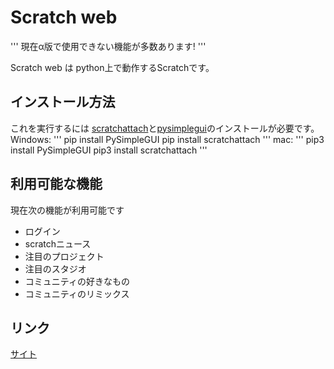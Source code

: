 # Scratch web

'''
現在α版で使用できない機能が多数あります!
'''

Scratch web は python上で動作するScratchです。

## インストール方法

これを実行するには [scratchattach](https://github.com/TimMcCool/scratchattach)と[pysimplegui](https://www.pysimplegui.org/)のインストールが必要です。
Windows:
'''
pip install PySimpleGUI
pip install scratchattach
'''
mac:
'''
pip3 install PySimpleGUI
pip3 install scratchattach
'''

## 利用可能な機能

現在次の機能が利用可能です
- ログイン
- scratchニュース
- 注目のプロジェクト
- 注目のスタジオ
- コミュニティの好きなもの
- コミュニティのリミックス

## リンク

[サイト](https://www.kakeru.f5.si)
